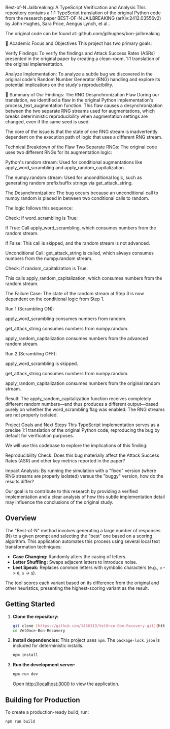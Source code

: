 Best-of-N Jailbreaking: A TypeScript Verification and Analysis
This repository contains a 1:1 TypeScript translation of the original Python code from the research paper BEST-OF-N JAILBREAKING (arXiv:2412.03556v2) by John Hughes, Sara Price, Aengus Lynch, et al..


The original code can be found at: github.com/jplhughes/bon-jailbreaking

🔬 Academic Focus and Objectives
This project has two primary goals:


Verify Findings: To verify the findings and Attack Success Rates (ASRs) presented in the original paper  by creating a clean-room, 1:1 translation of the original implementation.

Analyze Implementation: To analyze a subtle bug we discovered in the original code's Random Number Generator (RNG) handling and explore its potential implications on the study's reproducibility.

🐛 Summary of Our Findings: The RNG Desynchronization Flaw
During our translation, we identified a flaw in the original Python implementation's process_text_augmentation function. This flaw causes a desynchronization between the two separate RNG streams used for augmentations, which breaks deterministic reproducibility when augmentation settings are changed, even if the same seed is used.

The core of the issue is that the state of one RNG stream is inadvertently dependent on the execution path of logic that uses a different RNG stream.

Technical Breakdown of the Flaw
Two Separate RNGs: The original code uses two different RNGs for its augmentation logic:

Python's random stream: Used for conditional augmentations like apply_word_scrambling and apply_random_capitalization.

The numpy.random stream: Used for unconditional logic, such as generating random prefix/suffix strings via get_attack_string.

The Desynchronization: The bug occurs because an unconditional call to numpy.random is placed in between two conditional calls to random.

The logic follows this sequence:

Check: if word_scrambling is True:

If True: Call apply_word_scrambling, which consumes numbers from the random stream.

If False: This call is skipped, and the random stream is not advanced.

Unconditional Call: get_attack_string is called, which always consumes numbers from the numpy.random stream.

Check: if random_capitalization is True:

This calls apply_random_capitalization, which consumes numbers from the random stream.

The Failure Case: The state of the random stream at Step 3 is now dependent on the conditional logic from Step 1.

Run 1 (Scrambling ON):

apply_word_scrambling consumes numbers from random.

get_attack_string consumes numbers from numpy.random.

apply_random_capitalization consumes numbers from the advanced random stream.

Run 2 (Scrambling OFF):

apply_word_scrambling is skipped.

get_attack_string consumes numbers from numpy.random.

apply_random_capitalization consumes numbers from the original random stream.

Result: The apply_random_capitalization function receives completely different random numbers—and thus produces a different output—based purely on whether the word_scrambling flag was enabled. The RNG streams are not properly isolated.

Project Goals and Next Steps
This TypeScript implementation serves as a precise 1:1 translation of the original Python code, reproducing the bug by default for verification purposes.

We will use this codebase to explore the implications of this finding:


Reproducibility Check: Does this bug materially affect the Attack Success Rates (ASR)  and other key metrics reported in the paper?

Impact Analysis: By running the simulation with a "fixed" version (where RNG streams are properly isolated) versus the "buggy" version, how do the results differ?

Our goal is to contribute to this research by providing a verified implementation and a clear analysis of how this subtle implementation detail may influence the conclusions of the original study.

## Overview

The "Best-of-N" method involves generating a large number of responses (N) to a given prompt and selecting the "best" one based on a scoring algorithm. This application automates this process using several local text transformation techniques:

* **Case Changing:** Randomly alters the casing of letters.
* **Letter Shuffling:** Swaps adjacent letters to introduce noise.
* **Leet Speak:** Replaces common letters with symbolic characters (e.g., `o` -> `0`, `s` -> `$`).

The tool scores each variant based on its difference from the original and other heuristics, presenting the highest-scoring variant as the result.

## Getting Started

1.  **Clone the repository:**
    ```bash
    git clone [https://github.com/1456319/VetOnce-Bon-Recovery.git](https://github.com/1456319/VetOnce-Bon-Recovery.git)
    cd VetOnce-Bon-Recovery
    ```

2.  **Install dependencies:** This project uses `npm`. The `package-lock.json` is included for deterministic installs.
    ```bash
    npm install
    ```

3.  **Run the development server:**
    ```bash
    npm run dev
    ```
    Open [http://localhost:3000](http://localhost:3000) to view the application.

## Building for Production

To create a production-ready build, run:
```bash
npm run build
```

